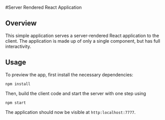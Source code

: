 #Server Rendered React Application

## Overview
This simple application serves a server-rendered React application to the client. The application is made up of only a single component, but has full interactivity.

## Usage
To preview the app, first install the necessary dependencies:

`npm install`

Then, build the client code and start the server with one step using

`npm start`

The application should now be visible at `http:localhost:7777`.
